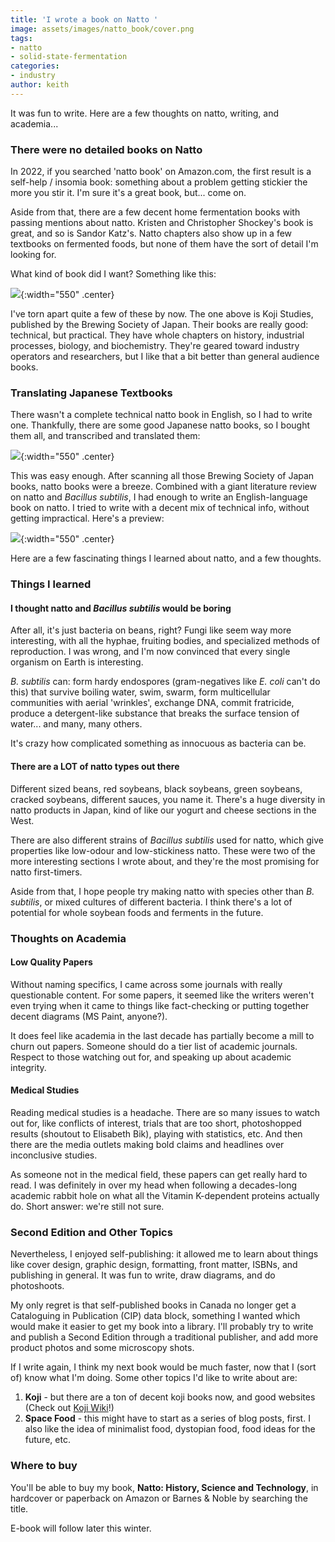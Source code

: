 ```yaml
---
title: 'I wrote a book on Natto '
image: assets/images/natto_book/cover.png
tags:
- natto
- solid-state-fermentation
categories:
- industry
author: keith
---
```


It was fun to write. Here are a few thoughts on natto, writing, and academia...

### There were no detailed books on Natto

In 2022, if you searched 'natto book' on Amazon.com, the first result is a self-help / insomia book: something about a problem getting stickier the more you stir it. I'm sure it's a great book, but... come on. 

Aside from that, there are a few decent home fermentation books with passing mentions about natto. Kristen and Christopher Shockey's book is great, and so is Sandor Katz's. Natto chapters also show up in a few textbooks on fermented foods, but none of them have the sort of detail I'm looking for. 

What kind of book did I want? Something like this:

![](/assets/images/natto-book/kojistudies_book.jpg){:width="550" .center}

I've torn apart quite a few of these by now. The one above is Koji Studies, published by the Brewing Society of Japan. Their books are really good: technical, but practical. They have whole chapters on history, industrial processes, biology, and biochemistry. They're geared toward industry operators and researchers, but I like that a bit better than general audience books. 

### Translating Japanese Textbooks

There wasn't a complete technical natto book in English, so I had to write one. Thankfully, there are some good Japanese natto books, so I bought them all, and transcribed and translated them:

![](/assets/images/natto-book/nattoref_book.jpg){:width="550" .center}

This was easy enough. After scanning all those Brewing Society of Japan books, natto books were a breeze. Combined with a giant literature review on natto and *Bacillus subtilis*, I had enough to write an English-language book on natto. I tried to write with a decent mix of technical info, without getting impractical. Here's a preview:

![](/assets/images/natto-book/preview.jpg){:width="550" .center}

Here are a few fascinating things I learned about natto, and a few thoughts. 

### Things I learned

#### I thought natto and *Bacillus subtilis* would be boring

After all, it's just bacteria on beans, right? Fungi like seem way more interesting, with all the hyphae, fruiting bodies, and specialized methods of reproduction. I was wrong, and I'm now convinced that every single organism on Earth is interesting. 

*B. subtilis* can: form hardy endospores (gram-negatives like *E. coli* can't do this) that survive boiling water, swim, swarm, form multicellular communities with aerial 'wrinkles', exchange DNA, commit fratricide, produce a detergent-like substance that breaks the surface tension of water... and many, many others. 

It's crazy how complicated something as innocuous as bacteria can be. 

#### There are a LOT of natto types out there

Different sized beans, red soybeans, black soybeans, green soybeans, cracked soybeans, different sauces, you name it. There's a huge diversity in natto products in Japan, kind of like our yogurt and cheese sections in the West. 

There are also different strains of *Bacillus subtilis* used for natto, which give properties like low-odour and low-stickiness natto. These were two of the more interesting sections I wrote about, and they're the most promising for natto first-timers. 

Aside from that, I hope people try making natto with species other than *B. subtilis*, or mixed cultures of different bacteria. I think there's a lot of potential for whole soybean foods and ferments in the future. 

### Thoughts on Academia 

#### Low Quality Papers

Without naming specifics, I came across some journals with really questionable content. For some papers, it seemed like the writers weren't even trying when it came to things like fact-checking or putting together decent diagrams (MS Paint, anyone?). 

It does feel like academia in the last decade has partially become a mill to churn out papers. Someone should do a tier list of academic journals. Respect to those watching out for, and speaking up about academic integrity. 

#### Medical Studies

Reading medical studies is a headache. There are so many issues to watch out for, like conflicts of interest, trials that are too short, photoshopped results (shoutout to Elisabeth Bik), playing with statistics, etc. And then there are the media outlets making bold claims and headlines over inconclusive studies.  

As someone not in the medical field, these papers can get really hard to read. I was definitely in over my head when following a decades-long academic rabbit hole on what all the Vitamin K-dependent proteins actually do. Short answer: we're still not sure.  

### Second Edition and Other Topics 

Nevertheless, I enjoyed self-publishing: it allowed me to learn about things like cover design, graphic design, formatting, front matter, ISBNs, and publishing in general. It was fun to write, draw diagrams, and do photoshoots. 

My only regret is that self-published books in Canada no longer get a Cataloguing in Publication (CIP) data block, something I wanted which would make it easier to get my book into a library. I'll probably try to write and publish a Second Edition through a traditional publisher, and add more product photos and some microscopy shots. 

If I write again, I think my next book would be much faster, now that I (sort of) know what I'm doing. Some other topics I'd like to write about are: 

1. **Koji** - but there are a ton of decent koji books now, and good websites (Check out [Koji Wiki](http://www.kojiwiki.com/index.php/Main_Page)!) 
2. **Space Food** - this might have to start as a series of blog posts, first. I also like the idea of minimalist food, dystopian food, food ideas for the future, etc. 

### Where to buy 

You'll be able to buy my book, **Natto: History, Science and Technology**, in hardcover or paperback on Amazon or Barnes & Noble by searching the title.

E-book will follow later this winter. 

